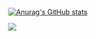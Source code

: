 <!--START_SECTION:waka--><!--END_SECTION:waka-->

[![Anurag's GitHub stats](https://github-readme-stats.vercel.app/api?username=marcogarganigo)](https://github.com/anuraghazra/github-readme-stats)

![](https://komarev.com/ghpvc/?username=marcogarganigo)
